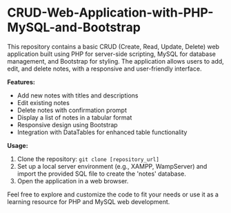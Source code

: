 # CRUD-Web-Application-with-PHP-MySQL-and-Bootstrap
This repository contains a basic CRUD (Create, Read, Update, Delete) web application built using PHP for server-side scripting, MySQL for database management, and Bootstrap for styling. The application allows users to add, edit, and delete notes, with a responsive and user-friendly interface.

**Features:**
- Add new notes with titles and descriptions
- Edit existing notes
- Delete notes with confirmation prompt
- Display a list of notes in a tabular format
- Responsive design using Bootstrap
- Integration with DataTables for enhanced table functionality

**Usage:**
1. Clone the repository: `git clone [repository_url]`
2. Set up a local server environment (e.g., XAMPP, WampServer) and import the provided SQL file to create the 'notes' database.
3. Open the application in a web browser.

Feel free to explore and customize the code to fit your needs or use it as a learning resource for PHP and MySQL web development.
